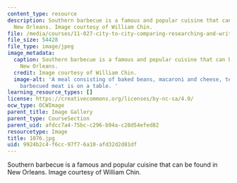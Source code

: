 ```yaml
---
content_type: resource
description: Southern barbecue is a famous and popular cuisine that can be found in
  New Orleans. Image courtesy of William Chin.
file: /media/courses/11-027-city-to-city-comparing-researching-and-writing-about-cities-new-orleans-spring-2011/9924b2c4f6cc97f76a10afd32d2d81df_1076.jpg
file_size: 54428
file_type: image/jpeg
image_metadata:
  caption: Southern barbecue is a famous and popular cuisine that can be found in
    New Orleans.
  credit: Image courtesy of William Chin.
  image-alt: 'A meal consisting of baked beans, macaroni and cheese, tea, bread and
    barbecued meat is on a table. '
learning_resource_types: []
license: https://creativecommons.org/licenses/by-nc-sa/4.0/
ocw_type: OCWImage
parent_title: Image Gallery
parent_type: CourseSection
parent_uid: afdcc7a4-75bc-c296-b94a-c28d54efed82
resourcetype: Image
title: 1076.jpg
uid: 9924b2c4-f6cc-97f7-6a10-afd32d2d81df
---
```

Southern barbecue is a famous and popular cuisine that can be found in New Orleans. Image courtesy of William Chin.